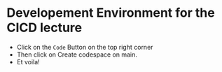 # Developement Environment for the CICD lecture

- Click on the `Code` Button on the top right corner
- Then click on Create codespace on main.
- Et voila!
